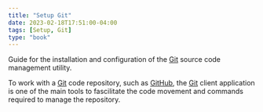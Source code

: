 ```yaml
---
title: "Setup Git"
date: 2023-02-18T17:51:00-04:00
tags: [Setup, Git]
type: "book"
---
```

Guide for the installation and configuration of the [Git](https://git-scm.com/) source code management utility.

<!--more-->

To work with a [Git](https://git-scm.com/) code repository, such as [GitHub](https://github.com/), the [Git](https://git-scm.com/) client application is one of the main tools to fascilitate the code movement and commands required to manage the repository.
